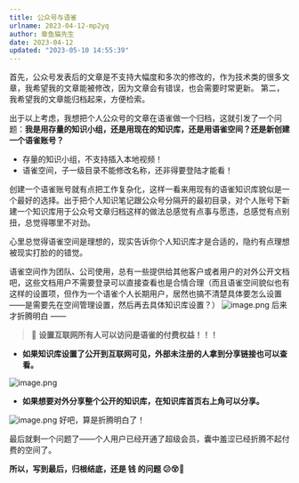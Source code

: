 ```yaml
---
title: 公众号与语雀
urlname: 2023-04-12-mp2yq
author: 章鱼猫先生
date: 2023-04-12
updated: "2023-05-10 14:55:39"
---
```


首先，公众号发表后的文章是不支持大幅度和多次的修改的，作为技术类的很多文章，我希望我的文章能被修改，因为文章会有错误，也会需要时常更新。
第二，我希望我的文章能归档起来，方便检索。

出于以上考虑，我想把个人公众号的文章在语雀做一个归档，这就引发了一个问题：**我是用存量的知识小组，还是用现在的知识库，还是用语雀空间？还是新创建一个语雀账号？**

- 存量的知识小组，不支持插入本地视频！
- 语雀空间，子一级目录不能修改名称，还非得要登陆才能看！

创建一个语雀账号就有点把工作复杂化，这样一看来用现有的语雀知识库貌似是一个最好的选择。出于把个人知识笔记跟公众号分隔开的最初目录，对个人账号下新建一个知识库用于公众号文章归档这样的做法总感觉有点事与愿违，总感觉有点别扭，总觉得哪里不对劲。

心里总觉得语雀空间是理想的，现实告诉你个人知识库才是合适的，隐约有点理想被现实打脸的的错觉。

语雀空间作为团队、公司使用，总有一些提供给其他客户或者用户的对外公开文档吧，这些文档用户不需要登录可以直接查看也是合情合理（而且语雀空间貌似也有这样的设置项，但作为一个语雀个人长期用户，居然也搞不清楚具体要怎么设置——是需要先在空间管理设置，然后再去具体知识库设置？）
![image.png](https://shub-1251708715.cos.ap-guangzhou.myqcloud.com/elog-notebook-img/Fg81kwjFQPZtTH99Zbs8ijEDSC0Z.png)
后来才折腾明白 ——

> 📢 **设置互联网所有人可以访问是语雀的付费权益！！！**

- **如果知识库设置了公开到互联网可见，外部未注册的人拿到分享链接也可以查看。**

![image.png](https://shub-1251708715.cos.ap-guangzhou.myqcloud.com/elog-notebook-img/FgQ3IDgJa7cM_syRZFeARKfk7cL6.png)

- **如果想要对外分享整个公开的知识库，在知识库首页右上角可以分享。**

![image.png](https://shub-1251708715.cos.ap-guangzhou.myqcloud.com/elog-notebook-img/FnhHk0d2S6NZyot0h5JS1suvVDa7.png)
好吧，算是折腾明白了！

最后就剩一个问题了——个人用户已经开通了超级会员，囊中羞涩已经折腾不起付费的空间了。

**所以，写到最后，归根结底，还是 钱 的问题 😕😵🤑**
